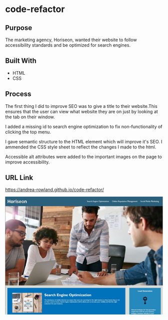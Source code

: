 # code-refactor

## Purpose

The marketing agency, Horiseon, wanted their website to follow accessibility standards and be optimized for search engines.

## Built With
* HTML
* CSS

## Process
The first thing I did to improve SEO was to give a title to their website.This ensures that the user can view what website they are on just by looking at the tab on their window. 

I added a missing id to search engine optimization to fix non-functionality of clicking the top menu. 

I gave semantic structure to the HTML element which will improve it's SEO. I ammended the CSS style sheet to reflect the changes I made to the html. 

Accessible alt attributes were added to the important images on the page to improve accessibility.

## URL Link
https://andrea-rowland.github.io/code-refactor/

![web-screenshot](assets/images/web-screenshot.JPG)
